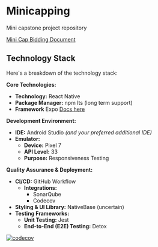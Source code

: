# Minicapping

Mini capstone project repository

[Mini Cap Bidding Document ](https://docs.google.com/document/d/1tNvGLAktIP1F0Tjw_gifdj-o-byUHX0d9zlu8HiHUS0/edit?usp=sharing)

## Technology Stack

Here's a breakdown of the technology stack:

**Core Technologies:**

* **Technology:** React Native
* **Package Manager:** npm lts (long term support)
* **Framework** Expo [Docs here](https://docs.expo.dev)

**Development Environment:**

* **IDE:** Android Studio _(and your preferred additional IDE)_
* **Emulator:**
  * **Device:** Pixel 7
  * **API Level:** 33
  * **Purpose:** Responsiveness Testing

**Quality Assurance & Deployment:**

* **CI/CD:** GitHub Workflow
  * **Integrations:**
    * SonarQube
    * Codecov
* **Styling & UI Library:** NativeBase (uncertain)
* **Testing Frameworks:**
  * **Unit Testing:** Jest
  * **End-to-End (E2E) Testing:** Detox

[![codecov](https://codecov.io/gh/AsifAliKhan2001/Minicap/graph/badge.svg?token=FJ0CSSVRQY)](https://codecov.io/gh/AsifAliKhan2001/Minicap)
